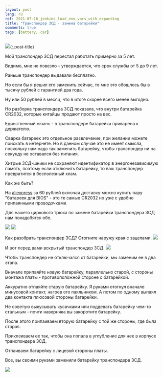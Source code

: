```yaml
---
layout: post
lang: ru
ref: 2021-07-16_jenkins_load_env_vars_with_expanding
title: "Транспондер ЗСД - замена батарейки"
comments: true
tags: [battery, car]
---
```


![](/images/zsd.jpg){:.post-title}

Мой транспондер ЗСД перестал работать примерно за 5 лет.

Видимо, мне не повезло - утверждается, что срок службы от 5 до 9 лет.

Раньше транспондер выдавали бесплатно.

Но если бы я решил его заменить сейчас, то мне это обошлось бы в тысячу рублей с гарантией
два года.

Ну или 50 рублей в месяц, что в итоге скорее всего менее выгодно.

Но разборка транспондера ЗСД показала, что внутри батарейка CR2032, которые китайцы продают просто на вес.

Единственный нюанс - в транспондере батарейка приварена к держателю.

Сварка батареек это отдельное развлечение, при желании можете поискать в интернете.
Но в данном случае это не имеет смысла, поскольку нам надо так заменить батарейку, чтобы
транспондер ни на секунду не оставался без питания.

Хитрые ЗСД-шники не сохраняют идентификатор в энергонезависимую память, поэтому если 
отключить батарейку, то ваш транспондер превратится в бесполезный хлам.

Как же быть?

На [aliexpress](https://zen.yandex.ru/media/id/5b4c98de1f242d00a9b974e3/aliexpress-kak-pozvat-operatora-podderjki-aliekspress-60609b5196354e3b8a052db4)
за 60 рублей включая доставку можно купить пару "батареек для BIOS" - это те самые
CR2032 но уже с удобно припаянными проводочками.

Для нашего циркового трюка по замене батарейки транспондера ЗСД нам понадобятся обе.

![](/images/zsd_back.jpg)
![](/images/zsd_front.jpg)

Как разобрать транспондер ЗСД?  Отогните наружу края с зацепами.
![](/images/zsd_opening.jpg)

И вот перед вами вскрытый транспондер ЗСД.
![](/images/zsd_opened.jpg)

Чтобы транспондер не отключался от батарейки, мы заменим ее в два этапа.

Вначале припаяйте новую батарейку, параллельно старой, с стороны монтажа платы -
противоположной стороне с батарейкой.

Аккуратно отпаяйте старую батарейку. Я руками отогнул вначале минусовой контакт, нагрев
его паяльником. А потом по одному выпаял два контакта плюсовой стороны батарейки.

Не советую выкусывать кусачками или поддевать батарейку чем-то стальным - 
почти наверняка вы закоротите батарейку.

После этого припаиваем вторую батарейку с той же стороны, где была старая.

Приклеиваем ее так, чтобы она попала в углубление для нее в корпусе транспондера ЗСД.

Отпаиваем батарейку с лицевой стороны платы.

Все, вы своими руками заменили батарейку транспондера ЗСД.

![](/images/zsd_result.jpg)